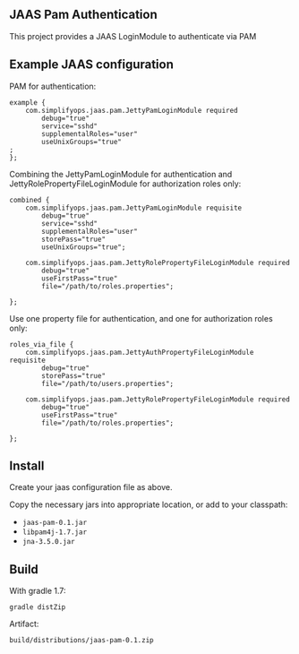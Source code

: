 JAAS Pam Authentication
-----------------------

This project provides a JAAS LoginModule to authenticate via PAM

Example JAAS configuration
--------

PAM for authentication:

    example {
        com.simplifyops.jaas.pam.JettyPamLoginModule required
            debug="true"
            service="sshd"
            supplementalRoles="user"
            useUnixGroups="true"
    ;
    };
    


Combining the JettyPamLoginModule for authentication and JettyRolePropertyFileLoginModule for authorization roles only:

    combined {
        com.simplifyops.jaas.pam.JettyPamLoginModule requisite
            debug="true"
            service="sshd"
            supplementalRoles="user"
            storePass="true"
            useUnixGroups="true";

        com.simplifyops.jaas.pam.JettyRolePropertyFileLoginModule required
            debug="true"
            useFirstPass="true"
            file="/path/to/roles.properties";

    };

Use one property file for authentication, and one for authorization roles only:

    roles_via_file {
        com.simplifyops.jaas.pam.JettyAuthPropertyFileLoginModule requisite
            debug="true"
            storePass="true"
            file="/path/to/users.properties";

        com.simplifyops.jaas.pam.JettyRolePropertyFileLoginModule required
            debug="true"
            useFirstPass="true"
            file="/path/to/roles.properties";

    };
    


Install
-------

Create your jaas configuration file as above.

Copy the necessary jars into appropriate location, or add to your classpath:

* `jaas-pam-0.1.jar`
* `libpam4j-1.7.jar`
* `jna-3.5.0.jar`

Build
------

With gradle 1.7:

    gradle distZip

Artifact:

    build/distributions/jaas-pam-0.1.zip
